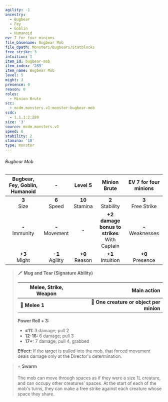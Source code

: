 ```yaml
---
agility: -1
ancestry:
  - Bugbear
  - Fey
  - Goblin
  - Humanoid
ev: 7 for four minions
file_basename: Bugbear Mob
file_dpath: Monsters/Bugbears/Statblocks
free_strike: 3
intuition: 1
item_id: bugbear-mob
item_index: '289'
item_name: Bugbear Mob
level: 5
might: 3
presence: 0
reason: 0
roles:
  - Minion Brute
scc:
  - mcdm.monsters.v1:monster:bugbear-mob
scdc:
  - 1.1.1:2:289
size: '3'
source: mcdm.monsters.v1
speed: 6
stability: 2
stamina: '10'
type: monster
---
```


###### Bugbear Mob

| Bugbear, Fey, Goblin, Humanoid |          -          |       Level 5       |                   Minion Brute                   | EV 7 for four minions  |
| :----------------------------: | :-----------------: | :-----------------: | :----------------------------------------------: | :--------------------: |
|        **3**<br/> Size         |  **6**<br/> Speed   | **10**<br/> Stamina |               **2**<br/> Stability               | **3**<br/> Free Strike |
|      **-**<br/> Immunity       | **-**<br/> Movement |          -          | **+2 damage bonus to strikes**<br/> With Captain | **-**<br/> Weaknesses  |
|       **+3**<br/> Might        | **-1**<br/> Agility | **+0**<br/> Reason  |              **+1**<br/> Intuition               |  **+0**<br/> Presence  |

<!-- -->
> 🗡 **Mug and Tear (Signature Ability)**
>
> | **Melee, Strike, Weapon** |                          **Main action** |
> | ------------------------- | ---------------------------------------: |
> | **📏 Melee 1**            | **🎯 One creature or object per minion** |
>
> **Power Roll + 3:**
>
> - **≤11:** 3 damage; pull 2
> - **12-16:** 6 damage; pull 3
> - **17+:** 7 damage; pull 4, grabbed
>
> **Effect:** If the target is pulled into the mob, that forced movement deals damage only at the Director's determination.

<!-- -->
> ⭐️ **Swarm**
>
> The mob can move through spaces as if they were a size 1L creature, and can occupy other creatures' spaces. At the start of each of the mob's turns, they can make a free strike against each creature whose space they share.
